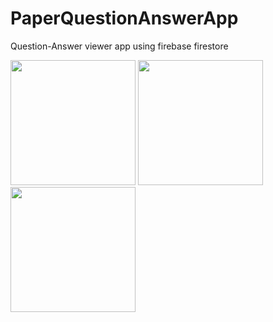 # PaperQuestionAnswerApp
Question-Answer viewer app using firebase firestore


<p float="left">
  <img src="https://user-images.githubusercontent.com/54389203/217914471-acfeb8cb-2cb5-4725-bc82-2999fad93bdc.png" width="200" />
  <img src="https://user-images.githubusercontent.com/54389203/217914492-669c24e2-9032-42e0-afbe-ea3448e83103.png" width="200" /> 
  <img src="https://user-images.githubusercontent.com/54389203/217914515-e40bcc5b-edc0-4a52-b64c-b7425288cbf3.png" width="200" />
</p>
